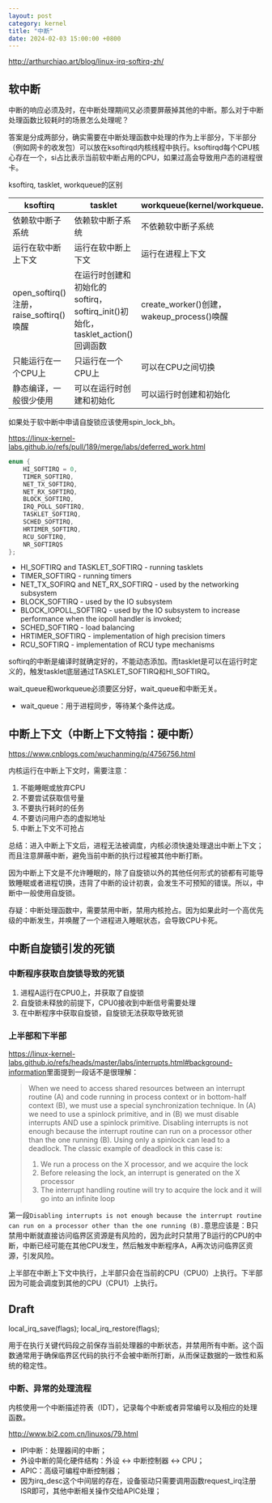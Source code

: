 ```yaml
---
layout: post
category: kernel
title: "中断"
date: 2024-02-03 15:00:00 +0800
---
```


<http://arthurchiao.art/blog/linux-irq-softirq-zh/>

## 软中断

中断的响应必须及时，在中断处理期间又必须要屏蔽掉其他的中断。那么对于中断处理函数比较耗时的场景怎么处理呢？

答案是分成两部分，确实需要在中断处理函数中处理的作为上半部分，下半部分（例如网卡的收发包）可以放在ksoftirqd内核线程中执行。ksoftirqd每个CPU核心存在一个，si占比表示当前软中断占用的CPU，如果过高会导致用户态的进程很卡。

ksoftirq, tasklet, workqueue的区别

|ksoftirq|tasklet|workqueue(kernel/workqueue.c)|
|-|-|-|
|依赖软中断子系统|依赖软中断子系统|不依赖软中断子系统|
|运行在软中断上下文|运行在软中断上下文|运行在进程上下文|
|open_softirq()注册，raise_softirq()唤醒|在运行时创建和初始化的softirq，softirq_init()初始化，tasklet_action()回调函数|create_worker()创建，wakeup_process()唤醒|
|只能运行在一个CPU上|只运行在一个CPU上|可以在CPU之间切换|
|静态编译，一般很少使用|可以在运行时创建和初始化|可以运行时创建和初始化|

如果处于软中断中申请自旋锁应该使用spin_lock_bh。

<https://linux-kernel-labs.github.io/refs/pull/189/merge/labs/deferred_work.html>

```c
enum {
    HI_SOFTIRQ = 0,
    TIMER_SOFTIRQ,
    NET_TX_SOFTIRQ,
    NET_RX_SOFTIRQ,
    BLOCK_SOFTIRQ,
    IRQ_POLL_SOFTIRQ,
    TASKLET_SOFTIRQ,
    SCHED_SOFTIRQ,
    HRTIMER_SOFTIRQ,
    RCU_SOFTIRQ,
    NR_SOFTIRQS
};
```

* HI_SOFTIRQ and TASKLET_SOFTIRQ - running tasklets
* TIMER_SOFTIRQ - running timers
* NET_TX_SOFIRQ and NET_RX_SOFTIRQ - used by the networking subsystem
* BLOCK_SOFTIRQ - used by the IO subsystem
* BLOCK_IOPOLL_SOFTIRQ - used by the IO subsystem to increase performance when the iopoll handler is invoked;
* SCHED_SOFTIRQ - load balancing
* HRTIMER_SOFTIRQ - implementation of high precision timers
* RCU_SOFTIRQ - implementation of RCU type mechanisms

softirq的中断是编译时就确定好的，不能动态添加。而tasklet是可以在运行时定义的，触发tasklet底层通过TASKLET_SOFTIRQ和HI_SOFTIRQ。

wait_queue和workqueue必须要区分好，wait_queue和中断无关。

* wait_queue：用于进程同步，等待某个条件达成。

## 中断上下文（中断上下文特指：硬中断）

<https://www.cnblogs.com/wuchanming/p/4756756.html>

内核运行在中断上下文时，需要注意：

1. 不能睡眠或放弃CPU
2. 不要尝试获取信号量
3. 不要执行耗时的任务
4. 不要访问用户态的虚拟地址
5. 中断上下文不可抢占

总结：进入中断上下文后，进程无法被调度，内核必须快速处理退出中断上下文；而且注意屏蔽中断，避免当前中断的执行过程被其他中断打断。

因为中断上下文是不允许睡眠的，除了自旋锁以外的其他任何形式的锁都有可能导致睡眠或者进程切换，违背了中断的设计初衷，会发生不可预知的错误。所以，中断中一般使用自旋锁。

存疑：中断处理函数中，需要禁用中断，禁用内核抢占。因为如果此时一个高优先级的中断发生，并唤醒了一个进程进入睡眠状态，会导致CPU卡死。

## 中断自旋锁引发的死锁

### 中断程序获取自旋锁导致的死锁

1. 进程A运行在CPU0上，并获取了自旋锁
2. 自旋锁未释放的前提下，CPU0接收到中断信号需要处理
3. 在中断程序中获取自旋锁，自旋锁无法获取导致死锁

### 上半部和下半部

<https://linux-kernel-labs.github.io/refs/heads/master/labs/interrupts.html#background-information>里面提到一段话不是很理解：

> When we need to access shared resources between an interrupt routine (A) and code running in process context or in bottom-half context (B), we must use a special synchronization technique. In (A) we need to use a spinlock primitive, and in (B) we must disable interrupts AND use a spinlock primitive. Disabling interrupts is not enough because the interrupt routine can run on a processor other than the one running (B).
> Using only a spinlock can lead to a deadlock. The classic example of deadlock in this case is:
> 1. We run a process on the X processor, and we acquire the lock
> 2. Before releasing the lock, an interrupt is generated on the X processor
> 3. The interrupt handling routine will try to acquire the lock and it will go into an infinite loop

第一段`Disabling interrupts is not enough because the interrupt routine can run on a processor other than the one running (B).`意思应该是：B只禁用中断就直接访问临界区资源是有风险的，因为此时只禁用了B运行的CPU的中断，中断已经可能在其他CPU发生，然后触发中断程序A，A再次访问临界区资源，引发风险。

上半部在中断上下文中执行，上半部只会在当前的CPU（CPU0）上执行。下半部因为可能会调度到其他的CPU（CPU1）上执行。

## Draft

local_irq_save(flags);
local_irq_restore(flags);

用于在执行关键代码段之前保存当前处理器的中断状态，并禁用所有中断。这个函数通常用于确保临界区代码的执行不会被中断所打断，从而保证数据的一致性和系统的稳定性。

### 中断、异常的处理流程

内核使用一个中断描述符表（IDT），记录每个中断或者异常编号以及相应的处理函数。

<http://www.bi2.com.cn/linuxos/79.html>

* IPI中断：处理器间的中断；
* 外设中断的简化硬件结构：外设 <-> 中断控制器 <-> CPU；
* APIC：高级可编程中断控制器；
* 因为irq_desc这个中间层的存在，设备驱动只需要调用函数request_irq注册ISR即可，其他中断相关操作交给APIC处理；
